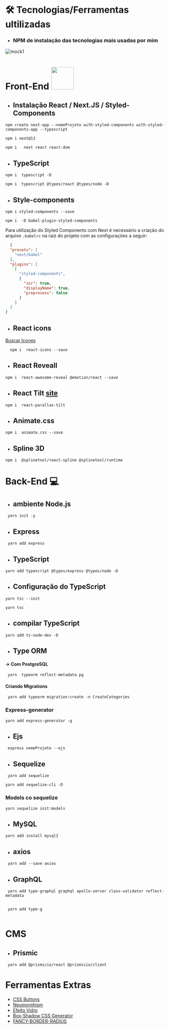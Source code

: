 # 🛠️ Tecnologias/Ferramentas ultilizadas
* ### NPM  de instalação das tecnologias mais usadas por mim 

![mock1](https://user-images.githubusercontent.com/71772559/113493479-eceeda80-94b5-11eb-94ea-59e50e56a31f.png)

# Front-End <img src="https://github.com/rafaballerini/ReactHooks/blob/master/public/React.svg.png?raw=true" width="70px" >


* ## Instalação React / Next.JS / Styled-Components
```
npm create next-app --nomeProjeto with-styled-components with-styled-components-app --typescript
```
```
npm i next@13 
```
```
npm i   next react react-dom    
```

* ## TypeScript  
```
npm i  typescript -D 
```
```
npm i  typescript @types/react @types/node -D 

```

* ## Style-components
```
npm i styled-components --save
```
```
npm i  -D babel-plugin-styled-components
```

 Para utilizaçâo do Styled Components com Next é necessário a criação do arquivo `.babelrc` na raiz do projeto com as configurações a seguir:  


```.json
  {
  "presets": [
    "next/babel"
  ],
  "plugins": [
    [
      "styled-components",
      {
        "ssr": true,
        "displayName": true,
        "preprocess": false
      }
    ]
  ]
}
```

* ## React icons
[Buscar Icones](https://react-icons.github.io/react-icons/)
```
  npm i  react-icons --save 
```
* ## React Reveall
```
npm i  react-awesome-reveal @emotion/react --save
```
* ## React Tilt [site](https://mkosir.github.io/react-parallax-tilt/?path=/story/react-parallax-tilt--default)
```
npm i  react-parallax-tilt
```
* ## Animate.css
```
npm i  animate.css --save 
```
* ## Spline 3D
```
npm i  @splinetool/react-spline @splinetool/runtime
```

# Back-End 💻
* ## ambiente Node.js
```
 yarn init -y   
```
* ## Express
```
 yarn add express   
```
* ## TypeScript 
```
yarn add typescript @types/express @types/node -D 
```

* ## Configuração do TypeScript
```
yarn tsc --init 
```
```
yarn tsc
```

* ## compilar  TypeScript
```
yarn add ts-node-dev -D
```

* ## Type ORM

#### -> Com PostgreSQL 
```
 yarn  typeorm reflect-metadata pg
```

#### Criando Migrations
```
 yarn add typeorm migration:create -n CreateCategories
```

 ### Express-generator
```
yarn add express-generator -g
```
* ## Ejs
```
 express nomeProjeto --ejs   
```

* ## Sequelize
```
 yarn add sequelize
```
```
yarn add sequelize-cli -D
```
### Models co sequelize

```
yarn sequelize init:models
```

* ## MySQL 
```
yarn add install mysql2
```


* ## axios
```
 yarn add --save axios   
```

* ## GraphQL
```
 yarn add type-graphql graphql apollo-server class-validator reflect-metadata
 
```
```
 yarn add type-g
 
```

# CMS
* ## Prismic
```
 yarn add @prismicio/react @prismicio/client
```

# Ferramentas Extras

* [CSS Buttons](https://uiverse.io)
* [Neumorphism](https://neumorphism.io/#e0e0e0)
* [Efeito Vidro](https://css.glass/)
* [Box-Shadow CSS Generator](https://html-css-js.com/css/generator/box-shadow/)
* [FANCY-BORDER-RADIUS](https://9elements.github.io/fancy-border-radius/)

